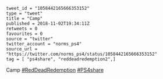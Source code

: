 ```
tweet_id = "1058442165666353152"
type = "tweet"
title = "Camp"
published = 2018-11-02T19:34:11Z
retweets = 0
favourites = 0
source = "twitter"
twitter_account = "norms_ps4"
source_url = "https://twitter.com/norms_ps4/status/1058442165666353152"
tag = [ "ps4share", "reddeadredemption2",]
```

Camp [#RedDeadRedemption](/tags/reddeadredemption/) [#PS4share](/tags/ps4share/)

<p class='image'><img src='http://mnf.m17s.net/2018/11/02/DrBXibuWoAI7h4A.jpg' alt=''></p>

